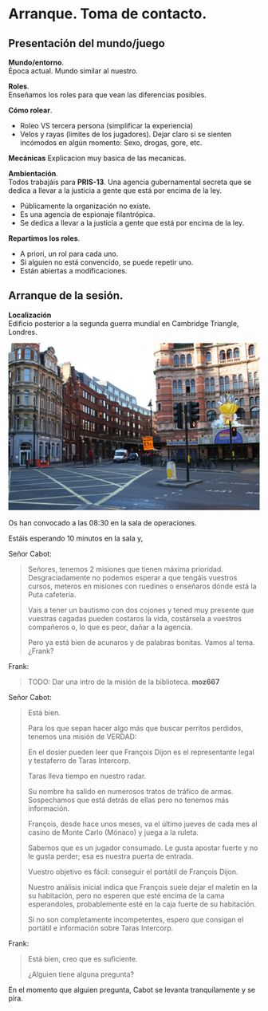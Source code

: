 # Arranque. Toma de contacto.  

## Presentación del mundo/juego

**Mundo/entorno**.  
Época actual. Mundo similar al nuestro.

**Roles**.  
Enseñamos los roles para que vean las diferencias posibles.


**Cómo rolear**.  
* Roleo VS tercera persona (simplificar la experiencia)  
* Velos y rayas (limites de los jugadores). Dejar claro si se sienten incómodos en algún momento: Sexo, drogas, gore, etc.


**Mecánicas**
Explicacion muy basica de las mecanicas.


**Ambientación**.  
Todos trabajáis para **PRIS-13**. Una agencia gubernamental secreta que se dedica a llevar a la justicia a gente que está por encima de la ley.

- Públicamente la organización no existe.
- Es una agencia de espionaje filantrópica.
- Se dedica a llevar a la justicia a gente que está por encima de la ley.

**Repartimos los roles**.  
- A priori, un rol para cada uno.  
- Si alguien no está convencido, se puede repetir uno.
- Están abiertas a modificaciones.


## Arranque de la sesión.

**Localización**  
Edificio posterior a la segunda guerra mundial en Cambridge Triangle, Londres.  

![Cambridge Triange](./imgs/Cambridge_Circus_London.jpg)  

Os han convocado a las 08:30 en la sala de operaciones.  

Estáis esperando 10 minutos en la sala y,  


Señor Cabot:  
  > Señores, tenemos 2 misiones que tienen máxima prioridad. Desgraciadamente no podemos esperar a que tengáis vuestros cursos, meteros en misiones con ruedines o enseñaros dónde está la Puta cafetería.
  >
  > Vais a tener un bautismo con dos cojones y tened muy presente que vuestras cagadas pueden costaros la vida, costársela a vuestros compañeros o, lo que es peor, dañar a la agencia.
  >
  > Pero ya está bien de acunaros y de palabras bonitas. Vamos al tema. ¿Frank?

Frank:  
  > TODO: Dar una intro de la misión de la biblioteca. **moz667**
  >

Señor Cabot:  
  > Está bien.
  >
  > Para los que sepan hacer algo más que buscar perritos perdidos, tenemos una misión de VERDAD:
  >
  > En el dosier pueden leer que François Dijon es el representante legal y testaferro de Taras Intercorp.
  >
  > Taras lleva tiempo en nuestro radar.
  >
  > Su nombre ha salido en numerosos tratos de tráfico de armas. Sospechamos que está detrás de ellas pero no tenemos más información.
  >
  > François, desde hace unos meses, va el último jueves de cada mes al casino de Monte Carlo (Mónaco) y juega a la ruleta.
  >
  > Sabemos que es un jugador consumado. Le gusta apostar fuerte y no le gusta perder; esa es nuestra puerta de entrada.
  >
  > Vuestro objetivo es fácil: conseguir el portátil de François Dijon.
  >
  > Nuestro análisis inicial indica que François suele dejar el maletín en la su habitación, pero no esperen que esté encima de la cama esperandoles, probablemente esté en la caja fuerte de su habitación.
  >
  > Si no son completamente incompetentes, espero que consigan el portátil e información sobre Taras Intercorp.
  >

Frank:  
  > Está bien, creo que es suficiente.
  >
  > ¿Alguien tiene alguna pregunta?  

En el momento que alguien pregunta, Cabot se levanta tranquilamente y se pira.
